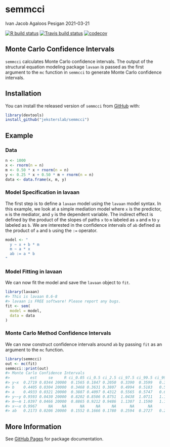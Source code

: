 semmcci
================
Ivan Jacob Agaloos Pesigan
2021-03-21

<!-- README.md is generated from README.Rmd. Please edit that file -->
<!-- badges: start -->

[![R build
status](https://github.com/jeksterslab/semmcci/workflows/R-CMD-check/badge.svg?branch=master)](https://github.com/jeksterslab/semmcci/actions?workflow=R-CMD-check)
[![Travis build
status](https://travis-ci.com/jeksterslab/semmcci.svg?branch=master)](https://travis-ci.com/jeksterslab/semmcci)
[![codecov](https://codecov.io/github/jeksterslab/semmcci/branch/master/graphs/badge.svg)](https://codecov.io/github/jeksterslab/semmcci)
<!-- badges: end -->

## Monte Carlo Confidence Intervals

`semmcci` calculates Monte Carlo confidence intervals. The output of the
structural equation modeling package `lavaan` is passed as the first
argument to the `mc` function in `semmcci` to generate Monte Carlo
confidence intervals.

## Installation

You can install the released version of `semmcci` from
[GitHub](https://github.com/jeksterslab/semmcci) with:

``` r
library(devtools)
install_github("jeksterslab/semmcci")
```

## Example

### Data

``` r
n <- 1000
x <- rnorm(n = n)
m <- 0.50 * x + rnorm(n = n)
y <- 0.25 * x + 0.50 * m + rnorm(n = n)
data <- data.frame(x, m, y)
```

### Model Specification in lavaan

The first step is to define a `lavaan` model using the `lavaan` model
syntax. In this example, we look at a simple mediation model where `x`
is the predictor, `m` is the mediator, and `y` is the dependent
variable. The indirect effect is defined by the product of the slopes of
paths `x` to `m` labeled as `a` and `m` to `y` labeled as `b`. We are
interested in the confidence intervals of `ab` defined as the product of
`a` and `b` using the `:=` operator.

``` r
model <- "
  y ~ x + b * m
  m ~ a * x
  ab := a * b
"
```

### Model Fitting in lavaan

We can now fit the model and save the `lavaan` object to `fit`.

``` r
library(lavaan)
#> This is lavaan 0.6-8
#> lavaan is FREE software! Please report any bugs.
fit <- sem(
  model = model,
  data = data
)
```

### Monte Carlo Method Confidence Intervals

We can now construct confidence intervals around `ab` by passing `fit`
as an argument to the `mc` function.

``` r
library(semmcci)
out <- mc(fit)
semmcci::print(out)
#> Monte Carlo Confidence Intervals
#>         est     se     R ci_0.05 ci_0.5 ci_2.5 ci_97.5 ci_99.5 ci_99.95
#> y~x  0.2719 0.0344 20000  0.1565 0.1847 0.2050  0.3390  0.3599   0.3824
#> b    0.4405 0.0304 20000  0.3468 0.3631 0.3807  0.4994  0.5183   0.5361
#> a    0.4933 0.0321 20000  0.3887 0.4097 0.4312  0.5565  0.5747   0.6003
#> y~~y 0.9593 0.0430 20000  0.8202 0.8506 0.8751  1.0438  1.0711   1.1083
#> m~~m 1.0397 0.0466 20000  0.8865 0.9212 0.9486  1.1307  1.1590   1.1934
#> x~~x 0.9967     NA    NA      NA     NA     NA      NA      NA       NA
#> ab   0.2173 0.0206 20000  0.1552 0.1666 0.1780  0.2594  0.2727   0.2898
```

## More Information

See [GitHub Pages](https://jeksterslab.github.io/semmcci/index.html) for
package documentation.
